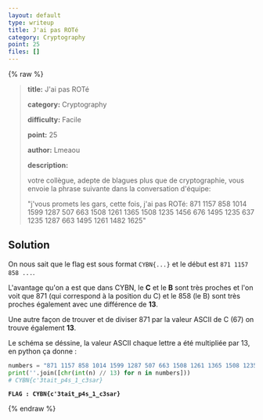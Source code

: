 ```yaml
---
layout: default
type: writeup
title: J'ai pas ROTé
category: Cryptography
point: 25
files: []
---
```


{% raw %}
> **title:** J'ai pas ROTé
>
> **category:** Cryptography
>
> **difficulty:** Facile
>
> **point:** 25
>
> **author:** Lmeaou
>
> **description:**
>
> votre collègue, adepte de blagues plus que de cryptographie, vous envoie la phrase suivante dans la conversation d'équipe:
>
> "j'vous promets les gars, cette fois, j'ai pas ROTé: 871 1157 858 1014 1599 1287 507 663 1508 1261 1365 1508 1235 1456 676 1495 1235 637 1235 1287 663 1495 1261 1482 1625"
>
> 

## Solution

On nous sait que le flag est sous format `CYBN{...}` et le début est `871 1157 858 ...`.

L'avantage qu'on a est que dans CYBN, le **C** et le **B** sont très proches et l'on voit que 871 (qui correspond à la position du C) et le 858 (le B) sont très proches également avec une différence de **13**.

Une autre façon de trouver et de diviser 871 par la valeur ASCII de C (67) on trouve également **13**.

Le schéma se déssine, la valeur ASCII chaque lettre a été multipliée par 13, en python ça donne :

```python
numbers = "871 1157 858 1014 1599 1287 507 663 1508 1261 1365 1508 1235 1456 676 1495 1235 637 1235 1287 663 1495 1261 1482 1625".split(" ")
print(''.join([chr(int(n) // 13) for n in numbers]))
# CYBN{c'3tait_p4s_1_c3sar}
```

**`FLAG : CYBN{c'3tait_p4s_1_c3sar}`** 

{% endraw %}
